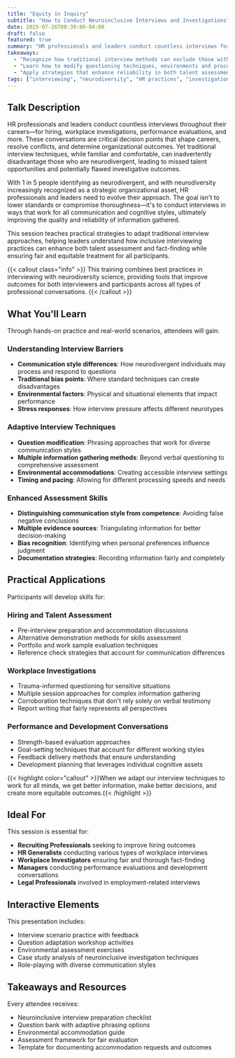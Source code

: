 ```yaml
---
title: "Equity in Inquiry"
subtitle: "How to Conduct Neuroinclusive Interviews and Investigations"
date: 2025-07-26T08:39:00-04:00
draft: false
featured: true
summary: "HR professionals and leaders conduct countless interviews for hiring, workplace investigations and performance evaluations. Yet, traditional interview techniques can disadvantage those who are neurodivergent, leading to missed opportunities and flawed outcomes. With 1 in 5 people identifying as neurodivergent and with neurodiversity becoming a strategic asset for organizations, HR professionals need to learn how conduct interviews in ways that work for all communication and cognitive styles. This session teaches practical strategies to adapt traditional approaches and helps leaders understand how inclusive interviewing can improve their talent and investigation practices."
takeaways:
  - "Recognize how traditional interview methods can exclude those with different cognitive and communication styles"
  - "Learn how to modify questioning techniques, environments and processes to support all participants"
  - "Apply strategies that enhance reliability in both talent assessment and fact-finding"
tags: ["interviewing", "neurodiversity", "HR practices", "investigations", "inclusive hiring"]
---
```


## Talk Description

HR professionals and leaders conduct countless interviews throughout their careers—for hiring, workplace investigations, performance evaluations, and more. These conversations are critical decision points that shape careers, resolve conflicts, and determine organizational outcomes. Yet traditional interview techniques, while familiar and comfortable, can inadvertently disadvantage those who are neurodivergent, leading to missed talent opportunities and potentially flawed investigative outcomes.

With 1 in 5 people identifying as neurodivergent, and with neurodiversity increasingly recognized as a strategic organizational asset, HR professionals and leaders need to evolve their approach. The goal isn't to lower standards or compromise thoroughness—it's to conduct interviews in ways that work for all communication and cognitive styles, ultimately improving the quality and reliability of information gathered.

This session teaches practical strategies to adapt traditional interview approaches, helping leaders understand how inclusive interviewing practices can enhance both talent assessment and fact-finding while ensuring fair and equitable treatment for all participants.

{{< callout class="info" >}}
This training combines best practices in interviewing with neurodiversity science, providing tools that improve outcomes for both interviewers and participants across all types of professional conversations.
{{< /callout >}}

## What You'll Learn

Through hands-on practice and real-world scenarios, attendees will gain:

### Understanding Interview Barriers
- **Communication style differences**: How neurodivergent individuals may process and respond to questions
- **Traditional bias points**: Where standard techniques can create disadvantages
- **Environmental factors**: Physical and situational elements that impact performance
- **Stress responses**: How interview pressure affects different neurotypes

### Adaptive Interview Techniques
- **Question modification**: Phrasing approaches that work for diverse communication styles
- **Multiple information gathering methods**: Beyond verbal questioning to comprehensive assessment
- **Environmental accommodations**: Creating accessible interview settings
- **Timing and pacing**: Allowing for different processing speeds and needs

### Enhanced Assessment Skills
- **Distinguishing communication style from competence**: Avoiding false negative conclusions
- **Multiple evidence sources**: Triangulating information for better decision-making
- **Bias recognition**: Identifying when personal preferences influence judgment
- **Documentation strategies**: Recording information fairly and completely

## Practical Applications

Participants will develop skills for:

### Hiring and Talent Assessment
- Pre-interview preparation and accommodation discussions
- Alternative demonstration methods for skills assessment
- Portfolio and work sample evaluation techniques
- Reference check strategies that account for communication differences

### Workplace Investigations
- Trauma-informed questioning for sensitive situations
- Multiple session approaches for complex information gathering
- Corroboration techniques that don't rely solely on verbal testimony
- Report writing that fairly represents all perspectives

### Performance and Development Conversations
- Strength-based evaluation approaches
- Goal-setting techniques that account for different working styles
- Feedback delivery methods that ensure understanding
- Development planning that leverages individual cognitive assets

{{< highlight color="callout" >}}When we adapt our interview techniques to work for all minds, we get better information, make better decisions, and create more equitable outcomes.{{< /highlight >}}

## Ideal For

This session is essential for:

- **Recruiting Professionals** seeking to improve hiring outcomes
- **HR Generalists** conducting various types of workplace interviews
- **Workplace Investigators** ensuring fair and thorough fact-finding
- **Managers** conducting performance evaluations and development conversations
- **Legal Professionals** involved in employment-related interviews

## Interactive Elements

This presentation includes:
- Interview scenario practice with feedback
- Question adaptation workshop activities
- Environmental assessment exercises
- Case study analysis of neuroinclusive investigation techniques
- Role-playing with diverse communication styles

## Takeaways and Resources

Every attendee receives:
- Neuroinclusive interview preparation checklist
- Question bank with adaptive phrasing options
- Environmental accommodation guide
- Assessment framework for fair evaluation
- Template for documenting accommodation requests and outcomes